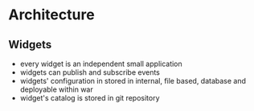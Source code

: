 # Architecture

## Widgets

- every widget is an independent small application
- widgets can publish and subscribe events
- widgets' configuration in stored in internal, file based, database and deployable within war
- widget's catalog is stored in git repository
